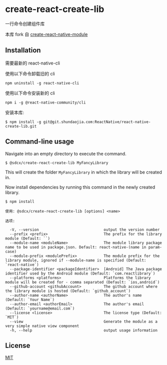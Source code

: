 # create-react-create-lib

一行命令创建组件库

本库 fork 自 [create-react-native-module](https://github.com/brodybits/create-react-native-module)

## Installation

需要最新的 react-native-cli

使用以下命令卸载旧的 cli

```
npm uninstall -g react-native-cli

```

使用以下命令安装新的 cli

```
npm i -g @react-native-community/cli
```

安装本库:

```
$ npm install -g git@git.shundaojia.com:ReactNative/react-native-create-lib.git
```

## Command-line usage

Navigate into an empty directory to execute the command.

```
$ @sdcx/create-react-create-lib MyFancyLibrary
```

This will create the folder `MyFancyLibrary` in which the library will be created in.

Now install dependencies by running this command in the newly created library.

```
$ npm install
```

```
使用: @sdcx/create-react-create-lib [options] <name>

选项:

  -V, --version                             output the version number
  --prefix <prefix>                         The prefix for the library module (Default: ``)
  --module-name <moduleName>                The module library package name to be used in package.json. Default: react-native-(name in param-case)
  --module-prefix <modulePrefix>            The module prefix for the library module, ignored if --module-name is specified (Default: `react-native`)
  --package-identifier <packageIdentifier>  [Android] The Java package identifier used by the Android module (Default: `com.reactlibrary`)
  --platforms <platforms>                   Platforms the library module will be created for - comma separated (Default: `ios,android`)
  --github-account <githubAccount>          The github account where the library module is hosted (Default: `github_account`)
  --author-name <authorName>                The author's name (Default: `Your Name`)
  --author-email <authorEmail>              The author's email (Default: `yourname@email.com`)
  --license <license>                       The license type (Default: `MIT`)
  --view                                    Generate the module as a very simple native view component
  -h, --help                                output usage information
```

## License

[MIT](./LICENSE)
